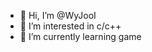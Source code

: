 - 👋 Hi, I’m @WyJooI
- 👀 I’m interested in c/c++
- 🌱 I’m currently learning game


<!---
WyJooI/WyJooI is a ✨ special ✨ repository because its `README.md` (this file) appears on your GitHub profile.
You can click the Preview link to take a look at your changes.
--->
